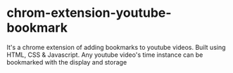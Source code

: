 # chrom-extension-youtube-bookmark
It's a chrome extension of adding bookmarks to youtube videos.
Built using HTML, CSS & Javascript. Any youtube video's time instance can be bookmarked with the display and storage
